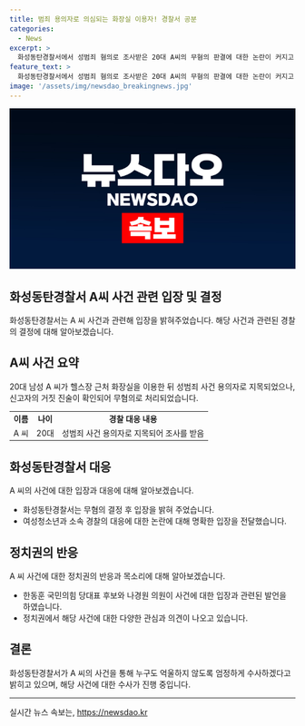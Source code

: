 ```yaml
---
title: 범죄 용의자로 의심되는 화장실 이용자! 경찰서 공분
categories:
  - News
excerpt: >
  화성동탄경찰서에서 성범죄 혐의로 조사받은 20대 A씨의 무혐의 판결에 대한 논란이 커지고 있다. A씨는 헬스장 화장실 이용 후 여성의 거짓 진술로 용의자로 지목됐으나, 경찰의 강압적 대응과 반말 사용이 논란이 됐다. A씨는 유튜브를 통해 경찰과의 대화 녹취를 공개하며 억울함을 호소했고, 화성동탄경찰서는 경찰의 부적절한 태도를 확인하겠다 밝혔다. 정치권에서도 A씨를 둘러싼 사안에 대한 발언이 나오고 있으며, 경찰은 신고자의 허위 신고를 인정받아 A씨의 무혐의를 결정했다. 이에 화성동탄경찰서는 B씨에 대한 무고 혐의 입건 여부를 검토 중이다. A씨는 변호사와 함께 자신의 억울함을 풀기 위해 노력하고 있으며, 화성동탄경찰서는 강제추행 혐의 입건을 취소하기로 했다.
feature_text: >
  화성동탄경찰서에서 성범죄 혐의로 조사받은 20대 A씨의 무혐의 판결에 대한 논란이 커지고 있다. A씨는 헬스장 화장실 이용 후 여성의 거짓 진술로 용의자로 지목됐으나, 경찰의 강압적 대응과 반말 사용이 논란이 됐다. A씨는 유튜브를 통해 경찰과의 대화 녹취를 공개하며 억울함을 호소했고, 화성동탄경찰서는 경찰의 부적절한 태도를 확인하겠다 밝혔다. 정치권에서도 A씨를 둘러싼 사안에 대한 발언이 나오고 있으며, 경찰은 신고자의 허위 신고를 인정받아 A씨의 무혐의를 결정했다. 이에 화성동탄경찰서는 B씨에 대한 무고 혐의 입건 여부를 검토 중이다. A씨는 변호사와 함께 자신의 억울함을 풀기 위해 노력하고 있으며, 화성동탄경찰서는 강제추행 혐의 입건을 취소하기로 했다.
image: '/assets/img/newsdao_breakingnews.jpg'
---
```


<p><img src="/assets/img/newsdao_breakingnews.jpg" alt="koreaapp 속보" /></p>

<h2 data-ke-size="size26">화성동탄경찰서 A씨 사건 관련 입장 및 결정</h2>

<p data-ke-size="size16">화성동탄경찰서는 A 씨 사건과 관련해 입장을 밝혀주었습니다. 해당 사건과 관련된 경찰의 결정에 대해 알아보겠습니다.</p>

<h2 data-ke-size="size24">A씨 사건 요약</h2>

<p data-ke-size="size16">20대 남성 A 씨가 헬스장 근처 화장실을 이용한 뒤 성범죄 사건 용의자로 지목되었으나, 신고자의 거짓 진술이 확인되어 무혐의로 처리되었습니다.</p>

<table>
    <tr>
        <td style="text-align: center; height: 17px;"><b>이름</b></td>
        <td style="text-align: center; height: 17px;"><b>나이</b></td>
        <td style="text-align: center; height: 17px;"><b>경찰 대응 내용</b></td>
    </tr>
    <tr>
        <td style="text-align: center; height: 17px;">A 씨</td>
        <td style="text-align: center; height: 17px;">20대</td>
        <td style="text-align: center; height: 17px;">성범죄 사건 용의자로 지목되어 조사를 받음</td>
    </tr>
</table>

<h2 data-ke-size="size24">화성동탄경찰서 대응</h2>

<p data-ke-size="size16">A 씨의 사건에 대한 입장과 대응에 대해 알아보겠습니다.</p>

<ul>
    <li>화성동탄경찰서는 무혐의 결정 후 입장을 밝혀 주었습니다.</li>
    <li>여성청소년과 소속 경찰의 대응에 대한 논란에 대해 명확한 입장을 전달했습니다.</li>
</ul>

<h2 data-ke-size="size24">정치권의 반응</h2>

<p data-ke-size="size16">A 씨 사건에 대한 정치권의 반응과 목소리에 대해 알아보겠습니다.</p>

<ul>
    <li>한동훈 국민의힘 당대표 후보와 나경원 의원이 사건에 대한 입장과 관련된 발언을 하였습니다.</li>
    <li>정치권에서 해당 사건에 대한 다양한 관심과 의견이 나오고 있습니다.</li>
</ul>

<h2 data-ke-size="size24">결론</h2>

<p data-ke-size="size16">화성동탄경찰서가 A 씨의 사건을 통해 누구도 억울하지 않도록 엄정하게 수사하겠다고 밝히고 있으며, 해당 사건에 대한 수사가 진행 중입니다.</p>

<hr>
실시간 뉴스 속보는, <a href="https://newsdao.kr" rel="dofollow">https://newsdao.kr</a>



